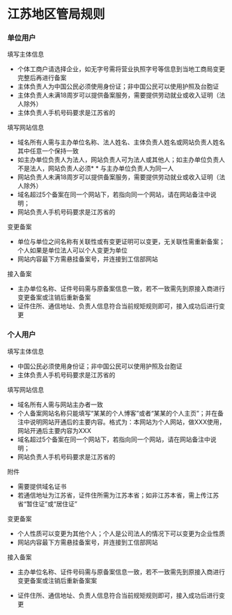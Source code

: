 # 江苏地区管局规则

### 单位用户

填写主体信息

* 个体工商户请选择企业，如无字号需将营业执照字号等信息到当地工商局变更完整后再进行备案
* 主体负责人为中国公民必须使用身份证；非中国公民可以使用护照及台胞证
* 主体负责人未满18周岁可以提供备案服务，需要提供劳动就业或收入证明（法人除外）
* 主体负责人手机号码要求是江苏省的

填写网站信息

* 域名所有人需与主办单位名称、法人姓名、主体负责人姓名或网站负责人姓名其中任意一个保持一致
* 如主办单位负责人为法人，网站负责人可为法人或其他人；如主办单位负责人不是法人，网站负责人必须* * 与主办单位负责人为同一人
* 网站负责人未满18周岁可以提供备案服务，需要提供劳动就业或收入证明（法人除外）
* 域名超过5个备案在同一个网站下，若指向同一个网站，请在网站备注中说明；
* 网站负责人手机号码要求是江苏省的

变更备案

* 单位与单位之间名称有关联性或有变更证明可以变更，无关联性需重新备案；个人如果是单位法人可以个人变更为单位
* 网站内容最下方需悬挂备案号，并连接到工信部网站

接入备案

* 主办单位名称、证件号码需与原备案信息一致，若不一致需先到原接入商进行变更备案或注销后重新备案
* 证件住所、通信地址、负责人信息符合当前规矩规则即可，接入成功后进行变更

### 个人用户

填写主体信息

* 中国公民必须使用身份证；非中国公民可以使用护照及台胞证
* 主体负责人手机号码要求是江苏省的

填写网站信息

* 域名所有人需与网站主办者一致
* 个人备案网站名称只能填写“某某的个人博客”或者“某某的个人主页”；并在备注中说明网站开通后的主要内容。格式为：本网站为个人网站，做XXX使用，网站开通后主要内容为XXX
* 域名超过5个备案在同一个网站下，若指向同一个网站，请在网站备注中说明；
* 网站负责人手机号码要求是江苏省的

附件
* 需要提供域名证书
* 若通信地址为江苏省，证件住所需为江苏本省；如非江苏本省，需上传江苏省“暂住证”或“居住证”

变更备案

* 个人性质可以变更为其他个人；个人是公司法人的情况下可以变更为企业性质
* 网站内容最下方需悬挂备案号，并连接到工信部网站
 
接入备案

* 主办单位名称、证件号码需与原备案信息一致，若不一致需先到原接入商进行变更备案或注销后重新备案案
* 证件住所、通信地址、负责人信息符合当前规矩规则即可，接入成功后进行变更


  [1]: a